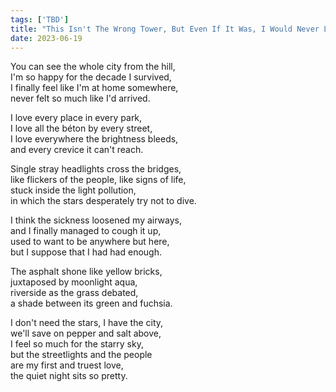 ```yaml
---
tags: ['TBD']
title: "This Isn't The Wrong Tower, But Even If It Was, I Would Never Leave Once You Showed Me The View"
date: 2023-06-19
---
```


You can see the whole city from the hill,  
I'm so happy for the decade I survived,  
I finally feel like I'm at home somewhere,  
never felt so much like I'd arrived.

I love every place in every park,  
I love all the béton by every street,  
I love everywhere the brightness bleeds,  
and every crevice it can't reach.

Single stray headlights cross the bridges,  
like flickers of the people, like signs of life,  
stuck inside the light pollution,  
in which the stars desperately try not to dive.

I think the sickness loosened my airways,  
and I finally managed to cough it up,  
used to want to be anywhere but here,  
but I suppose that I had had enough.

The asphalt shone like yellow bricks,  
juxtaposed by moonlight aqua,  
riverside as the grass debated,  
a shade between its green and fuchsia.

I don't need the stars, I have the city,  
we'll save on pepper and salt above,  
I feel so much for the starry sky,  
but the streetlights and the people  
are my first and truest love,  
the quiet night sits so pretty.
